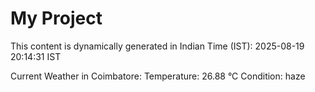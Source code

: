 # My Project

This content is dynamically generated in Indian Time (IST): 2025-08-19 20:14:31 IST


Current Weather in Coimbatore:
Temperature: 26.88 °C
Condition: haze
